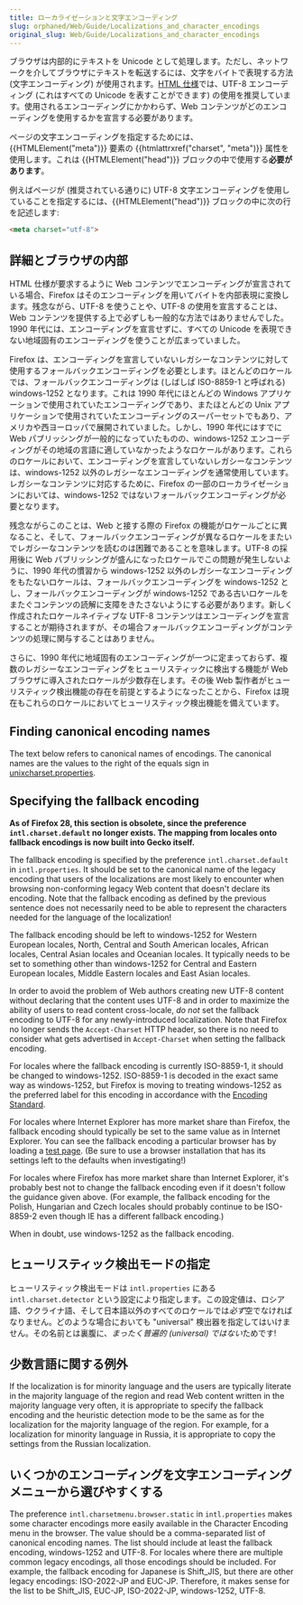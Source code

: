 ```yaml
---
title: ローカライゼーションと文字エンコーディング
slug: orphaned/Web/Guide/Localizations_and_character_encodings
original_slug: Web/Guide/Localizations_and_character_encodings
---
```

ブラウザは内部的にテキストを Unicode として処理します。ただし、ネットワークを介してブラウザにテキストを転送するには、文字をバイトで表現する方法 (文字エンコーディング) が使用されます。[HTML 仕様](https://www.whatwg.org/specs/web-apps/current-work/multipage/semantics.html#charset)では、UTF-8 エンコーディング (これはすべての Unicode を表すことができます) の使用を推奨しています。使用されるエンコーディングにかかわらず、Web コンテンツがどのエンコーディングを使用するかを宣言する必要があります。

ページの文字エンコーディングを指定するためには、{{HTMLElement("meta")}} 要素の {{htmlattrxref("charset", "meta")}} 属性を使用します。これは {{HTMLElement("head")}} ブロックの中で使用する**必要があります**。

例えばページが (推奨されている通りに) UTF-8 文字エンコーディングを使用していることを指定するには、{{HTMLElement("head")}} ブロックの中に次の行を記述します:

```html
<meta charset="utf-8">
```

## 詳細とブラウザの内部

HTML 仕様が要求するように Web コンテンツでエンコーディングが宣言されている場合、Firefox はそのエンコーディングを用いてバイトを内部表現に変換します。残念ながら、UTF-8 を使うことや、UTF-8 の使用を宣言することは、Web コンテンツを提供する上で必ずしも一般的な方法ではありませんでした。1990 年代には、エンコーディングを宣言せずに、すべての Unicode を表現できない地域固有のエンコーディングを使うことが広まっていました。

Firefox は、エンコーディングを宣言していないレガシーなコンテンツに対して使用するフォールバックエンコーディングを必要とします。ほとんどのロケールでは、フォールバックエンコーディングは (しばしば ISO-8859-1 と呼ばれる) windows-1252 となります。これは 1990 年代にほとんどの Windows アプリケーションで使用されていたエンコーディングであり、またほとんどの Unix アプリケーションで使用されていたエンコーディングのスーパーセットでもあり、アメリカや西ヨーロッパで展開されていました。しかし、1990 年代にはすでに Web パブリッシングが一般的になっていたものの、windows-1252 エンコーディングがその地域の言語に適していなかったようなロケールがあります。これらのロケールにおいて、エンコーディングを宣言していないレガシーなコンテンツは、windows-1252 以外のレガシーなエンコーディングを通常使用しています。レガシーなコンテンツに対応するために、Firefox の一部のローカライゼーションにおいては、windows-1252 ではないフォールバックエンコーディングが必要となります。

残念ながらこのことは、Web と接する際の Firefox の機能がロケールごとに異なること、そして、フォールバックエンコーディングが異なるロケールをまたいでレガシーなコンテンツを読むのは困難であることを意味します。UTF-8 の採用後に Web パブリッシングが盛んになったロケールでこの問題が発生しないように、1990 年代の慣習から windows-1252 以外のレガシーなエンコーディングをもたないロケールは、フォールバックエンコーディングを windows-1252 とし、フォールバックエンコーディングが windows-1252 である古いロケールをまたぐコンテンツの読解に支障をきたさないようにする必要があります。新しく作成されたロケールネイティブな UTF-8 コンテンツはエンコーディングを宣言することが期待されますが、その場合フォールバックエンコーディングがコンテンツの処理に関与することはありません。

さらに、1990 年代に地域固有のエンコーディングが一つに定まっておらず、複数のレガシーなエンコーディングをヒューリスティックに検出する機能が Web ブラウザに導入されたロケールが少数存在します。その後 Web 製作者がヒューリスティック検出機能の存在を前提とするようになったことから、Firefox は現在もこれらのロケールにおいてヒューリスティック検出機能を備えています。

## Finding canonical encoding names

The text below refers to canonical names of encodings. The canonical names are the values to the right of the equals sign in [unixcharset.properties](https://mxr.mozilla.org/mozilla-central/source/intl/locale/unix/unixcharset.properties).

## Specifying the fallback encoding

**As of Firefox 28, this section is obsolete, since the preference `intl.charset.default` no longer exists. The mapping from locales onto fallback encodings is now built into Gecko itself.**

The fallback encoding is specified by the preference `intl.charset.default` in `intl.properties`. It should be set to the canonical name of the legacy encoding that users of the localizations are most likely to encounter when browsing non-conforming legacy Web content that doesn't declare its encoding. Note that the fallback encoding as defined by the previous sentence does not necessarily need to be able to represent the characters needed for the language of the localization!

The fallback encoding should be left to windows-1252 for Western European locales, North, Central and South American locales, African locales, Central Asian locales and Oceanian locales. It typically needs to be set to something other than windows-1252 for Central and Eastern European locales, Middle Eastern locales and East Asian locales.

In order to avoid the problem of Web authors creating new UTF-8 content without declaring that the content uses UTF-8 and in order to maximize the ability of users to read content cross-locale, _do not_ set the fallback encoding to UTF-8 for any newly-introduced localization. Note that Firefox no longer sends the `Accept-Charset` HTTP header, so there is no need to consider what gets advertised in `Accept-Charset` when setting the fallback encoding.

For locales where the fallback encoding is currently ISO-8859-1, it should be changed to windows-1252. ISO-8859-1 is decoded in the exact same way as windows-1252, but Firefox is moving to treating windows-1252 as the preferred label for this encoding in accordance with the [Encoding Standard](http://encoding.spec.whatwg.org/).

For locales where Internet Explorer has more market share than Firefox, the fallback encoding should typically be set to the same value as in Internet Explorer. You can see the fallback encoding a particular browser has by loading a [test page](http://hsivonen.iki.fi/test/moz/check-charset.htm). (Be sure to use a browser installation that has its settings left to the defaults when investigating!)

For locales where Firefox has more market share than Internet Explorer, it's probably best not to change the fallback encoding even if it doesn't follow the guidance given above. (For example, the fallback encoding for the Polish, Hungarian and Czech locales should probably continue to be ISO-8859-2 even though IE has a different fallback encoding.)

When in doubt, use windows-1252 as the fallback encoding.

## ヒューリスティック検出モードの指定

ヒューリスティック検出モードは `intl.properties` にある `intl.charset.detector` という設定により指定します。この設定値は、ロシア語、ウクライナ語、そして日本語以外のすべてのロケールでは*必ず*空でなければなりません。どのような場合においても "universal" 検出器を指定してはいけません。その名前とは裏腹に、*まったく普遍的 (universal) ではない*ためです!

## 少数言語に関する例外

If the localization is for minority language and the users are typically literate in the majority language of the region and read Web content written in the majority language very often, it is appropriate to specify the fallback encoding and the heuristic detection mode to be the same as for the localization for the majority language of the region. For example, for a localization for minority language in Russia, it is appropriate to copy the settings from the Russian localization.

## いくつかのエンコーディングを文字エンコーディングメニューから選びやすくする

The preference `intl.charsetmenu.browser.static` in `intl.properties` makes some character encodings more easily available in the Character Encoding menu in the browser. The value should be a comma-separated list of canonical encoding names. The list should include at least the fallback encoding, windows-1252 and UTF-8. For locales where there are multiple common legacy encodings, all those encodings should be included. For example, the fallback encoding for Japanese is Shift_JIS, but there are other legacy encodings: ISO-2022-JP and EUC-JP. Therefore, it makes sense for the list to be Shift_JIS, EUC-JP, ISO-2022-JP, windows-1252, UTF-8.
